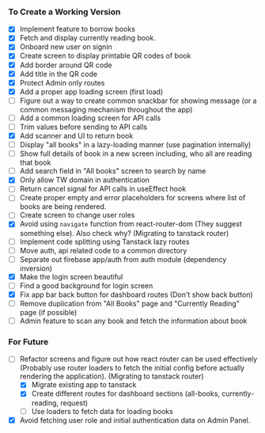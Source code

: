 ### To Create a Working Version

- [x] Implement feature to borrow books
- [x] Fetch and display currently reading book.
- [x] Onboard new user on signin
- [x] Create screen to display printable QR codes of book
- [x] Add border around QR code
- [x] Add title in the QR code
- [x] Protect Admin only routes
- [x] Add a proper app loading screen (first load)
- [ ] Figure out a way to create common snackbar for showing message (or a common messaging mechanism throughout the app)
- [ ] Add a common loading screen for API calls
- [ ] Trim values before sending to API calls
- [x] Add scanner and UI to return book
- [ ] Display "all books" in a lazy-loading manner (use pagination internally)
- [ ] Show full details of book in a new screen including, who all are reading that book
- [ ] Add search field in "All books" screen to search by name
- [x] Only allow TW domain in authentication
- [ ] Return cancel signal for API calls in useEffect hook
- [ ] Create proper empty and error placeholders for screens where list of books are being rendered.
- [ ] Create screen to change user roles
- [x] Avoid using `navigate` function from react-router-dom (They suggest something else). Also check why? (Migrating to tanstack router)
- [ ] Implement code splitting using Tanstack lazy routes
- [ ] Move auth, api related code to a common directory
- [ ] Separate out firebase app/auth from auth module (dependency inversion)
- [x] Make the login screen beautiful
- [ ] Find a good background for login screen
- [x] Fix app bar back button for dashboard routes (Don't show back button)
- [ ] Remove duplication from "All Books" page and "Currently Reading" page (if possible)
- [ ] Admin feature to scan any book and fetch the information about book

### For Future

- [ ] Refactor screens and figure out how react router can be used effectively (Probably use router loaders to fetch the initial config before actually rendering the application). (Migrating to tanstack router)
  - [x] Migrate existing app to tanstack
  - [x] Create different routes for dashboard sections (all-books, currently-reading, request)
  - [ ] Use loaders to fetch data for loading books
- [x] Avoid fetching user role and initial authentication data on Admin Panel.
